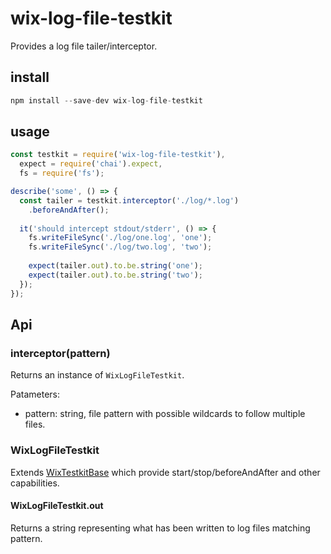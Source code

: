 # wix-log-file-testkit

Provides a log file tailer/interceptor.

## install

```js
npm install --save-dev wix-log-file-testkit
```

## usage

```js
const testkit = require('wix-log-file-testkit'),
  expect = require('chai').expect,
  fs = require('fs');

describe('some', () => {
  const tailer = testkit.interceptor('./log/*.log')
    .beforeAndAfter();
  
  it('should intercept stdout/stderr', () => {
    fs.writeFileSync('./log/one.log', 'one');
    fs.writeFileSync('./log/two.log', 'two');
    
    expect(tailer.out).to.be.string('one');
    expect(tailer.out).to.be.string('two');
  });
});
```

## Api

### interceptor(pattern)
Returns an instance of `WixLogFileTestkit`. 

Patameters:
 - pattern: string, file pattern with possible wildcards to follow multiple files.

### WixLogFileTestkit 
Extends [WixTestkitBase](../wix-testkit-base) which provide start/stop/beforeAndAfter and other capabilities.

#### WixLogFileTestkit.out
Returns a string representing what has been written to log files matching pattern.